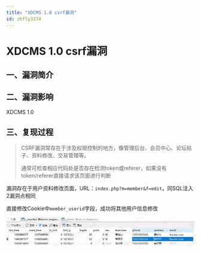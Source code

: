 ```yaml
---
title: "XDCMS 1.0 csrf漏洞"
id: zhfly3274
---
```


# XDCMS 1.0 csrf漏洞

## 一、漏洞简介

## 二、漏洞影响

XDCMS 1.0

## 三、复现过程

> CSRF漏洞常存在于涉及权限控制的地方，像管理后台、会员中心、论坛帖子、资料修改、交易管理等。
> 
> 通常可检查相应代码处是否存在检测token或referer，如果没有token/referer直接请求该页面进行判断

漏洞存在于用户资料修改页面，URL：`index.php?m=member&f=edit`，同SQL注入2漏洞点相同

直接修改Cookie中`member_userid`字段，成功将其他用户信息修改

![image](../img/512f5fc0ab8445aa09d9a83a8eeef093.png)